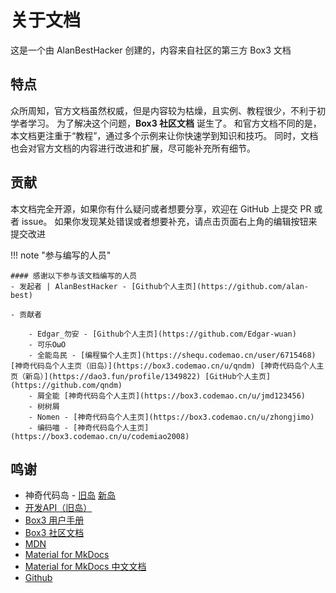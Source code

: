 # 关于文档

这是一个由 AlanBestHacker 创建的，内容来自社区的第三方 Box3 文档

## 特点

众所周知，官方文档虽然权威，但是内容较为枯燥，且实例、教程很少，不利于初学者学习。
为了解决这个问题，**Box3 社区文档** 诞生了。
和官方文档不同的是，本文档更注重于“教程”，通过多个示例来让你快速学到知识和技巧。
同时，文档也会对官方文档的内容进行改进和扩展，尽可能补充所有细节。

## 贡献

本文档完全开源，如果你有什么疑问或者想要分享，欢迎在 GitHub 上提交 PR 或者 issue。
如果你发现某处错误或者想要补充，请点击页面右上角的编辑按钮来提交改进

!!! note "参与编写的人员"

    #### 感谢以下参与该文档编写的人员
    - 发起者 | AlanBestHacker - [Github个人主页](https://github.com/alan-best)

    - 贡献者

        - Edgar_勿安 - [Github个人主页](https://github.com/Edgar-wuan)
        - 可乐OωO
        - 全能岛民 - [编程猫个人主页](https://shequ.codemao.cn/user/6715468) [神奇代码岛个人主页（旧岛）](https://box3.codemao.cn/u/qndm) [神奇代码岛个人主页（新岛）](https://dao3.fun/profile/1349822) [GitHub个人主页](https://github.com/qndm)
        - 屑全能 [神奇代码岛个人主页](https://box3.codemao.cn/u/jmd123456)
        - 树树屑
        - Nomen - [神奇代码岛个人主页](https://box3.codemao.cn/u/zhongjimo)
        - 编码喵 - [神奇代码岛个人主页](https://box3.codemao.cn/u/codemiao2008)


## 鸣谢
- 神奇代码岛 - [旧岛](https://box3.codemao.cn) [新岛](https://dao3.fun)
- [开发API（旧岛）](https://box3.yuque.com/org-wiki-box3-ev7rl4/guide/fmtni9cqqhhgcl5r)
- [Box3 用户手册](https://box3.yuque.com/staff-khn556/wupvz3)
- [Box3 社区文档](https://www.yuque.com/box3lab/api)
- [MDN](https://developer.mozilla.org/zh-CN/docs/Web/JavaScript/Reference)
- [Material for MkDocs](https://squidfunk.github.io/mkdocs-material)
- [Material for MkDocs 中文文档](https://mkdoc-material.llango.com)
- [Github](https://github.com)